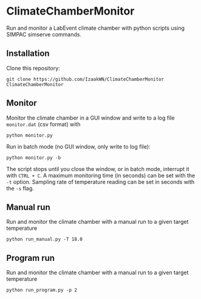 # ClimateChamberMonitor
Run and monitor a LabEvent climate chamber with python scripts using SIMPAC simserve commands.

## Installation
Clone this repository:
```
git clone https://github.com/IzaakWN/ClimateChamberMonitor ClimateChamberMonitor
```

## Monitor
Monitor the climate chamber in a GUI window and write to a log file `monitor.dat` (csv format) with
```
python monitor.py
```
Run in batch mode (no GUI window, only write to log file):
```
python monitor.py -b
```
The script stops until you close the window, or in batch mode, interrupt it with `CTRL + C`.
A maximum monitoring time (in seconds) can be set with the `-t` option.
Sampling rate of temperature reading can be set in seconds with the `-s` flag.

## Manual run
Run and monitor the climate chamber with a manual run to a given target temperature
```
python run_manual.py -T 18.0
```

## Program run
Run and monitor the climate chamber with a manual run to a given target temperature
```
python run_program.py -p 2
```
